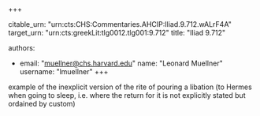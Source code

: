 +++


citable_urn: "urn:cts:CHS:Commentaries.AHCIP:Iliad.9.712.wALrF4A"
target_urn: "urn:cts:greekLit:tlg0012.tlg001:9.712"
title: "Iliad 9.712"

authors:
- email: "muellner@chs.harvard.edu"
  name: "Leonard Muellner"
  username: "lmuellner"
+++

<p>example of the inexplicit version of the rite of pouring a libation (to Hermes when going to sleep, i.e. where the return for it is not explicitly stated but ordained by custom)</p>